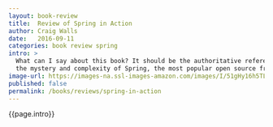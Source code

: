 ```yaml
---
layout: book-review
title:  Review of Spring in Action
author: Craig Walls
date:   2016-09-11
categories: book review spring
intro: >
  What can I say about this book? It should be the authoritative reference on the subject. Craig expertly helps to unravel
  the mystery and complexity of Spring, the most popular open source framework for writing Java applications.
image-url: https://images-na.ssl-images-amazon.com/images/I/51gHy16h5TL._SX397_BO1,204,203,200_.jpg
published: false
permalink: /books/reviews/spring-in-action
---
```

{{page.intro}}
